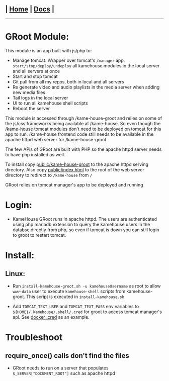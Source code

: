 | [Home](/README.md) | [Docs](/docs/README.md) |
---------------------------------------------------------------

*********************

# GRoot Module:

This module is an app built with js/php to:

* Manage tomcat. Wrapper over tomcat's `/manager` app. `start/stop/deploy/undeploy` all kamehouse modules in the local server and all servers at once
* Start and stop tomcat
* Git pull from all my repos, both in local and all servers
* Re generate video and audio playlists in the media server when adding new media files
* Tail logs in the local server
* UI to run all kamehouse shell scripts
* Reboot the server

This module is accessed through /kame-house-groot and relies on some of the js/css frameworks being available at /kame-house. So even though the /kame-house tomcat modules don't need to be deployed on tomcat for this app to run. /kame-house frontend code still needs to be available in the apache httpd web server for /kame-house-groot

The few APIs of GRoot are built with PHP so the apache httpd server needs to have php installed as well.

To install copy [public/kame-house-groot](public/kame-house-groot) to the apache httpd serving directory. 
Also copy [public/index.html](public/index.html) to the root of the web server directory to redirect to `/kame-house` from `/`

GRoot relies on tomcat manager's app to be deployed and running

# Login:

- KameHouse GRoot runs in apache httpd. The users are authenticated using php mariadb extension to query the kamehouse users in the databse directly from php, so even if tomcat is down you can still login to groot to restart tomcat.

# Install:

## Linux:

- Run `install-kamehouse-groot.sh -u kamehouseUsername` as root to allow `www-data` user to execute `kamehouse-shell` scripts from kamehouse-groot. This script is executed in `install-kamehouse.sh`

- Add `TOMCAT_TEXT_USER` and `TOMCAT_TEXT_PASS` env variables to `${HOME}/.kamehouse/.shell/.cred` for groot to access tomcat manager's api. See [docker .cred](/docker/keys/.cred) as an example.

# Troubleshoot

## require_once() calls don't find the files

- GRoot needs to run on a server that populates `$_SERVER["DOCUMENT_ROOT"]` such as apache httpd
